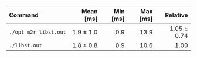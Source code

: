 | Command | Mean [ms] | Min [ms] | Max [ms] | Relative |
|:---|---:|---:|---:|---:|
| `./opt_m2r_libst.out` | 1.9 ± 1.0 | 0.9 | 13.9 | 1.05 ± 0.74 |
| `./libst.out` | 1.8 ± 0.8 | 0.9 | 10.6 | 1.00 |
